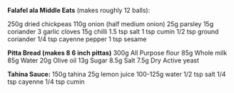 **Falafel ala Middle Eats**
(makes roughly 12 balls):

250g dried chickpeas
110g onion (half medium onion)
25g parsley
15g coriander
3 garlic cloves
15g chilli 
1.5 tsp salt
1 tsp cumin
1/2 tsp ground coriander
1/4 tsp cayenne pepper
1 tsp sesame

**Pitta Bread (makes 8 6 inch pittas)**
300g All Purpose flour
85g Whole milk
85g Water
20g Olive oil
13g Sugar
8.5g Salt
7.5g Dry Active yeast 

**Tahina Sauce:**
150g tahina
25g lemon juice
100-125g water
1/2 tsp salt
1/4 tsp cayenne
1/4 tsp cumin